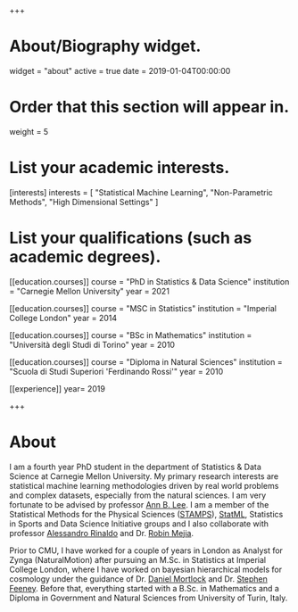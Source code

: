 +++
# About/Biography widget.
widget = "about"
active = true
date = 2019-01-04T00:00:00

# Order that this section will appear in.
weight = 5

# List your academic interests.
[interests]
  interests = [
    "Statistical Machine Learning",
    "Non-Parametric Methods",
    "High Dimensional Settings"
  ]

# List your qualifications (such as academic degrees).
[[education.courses]]
  course = "PhD in Statistics & Data Science"
  institution = "Carnegie Mellon University"
  year = 2021

[[education.courses]]
  course = "MSC in Statistics"
  institution = "Imperial College London"
  year = 2014

[[education.courses]]
  course = "BSc in Mathematics"
  institution = "Università degli Studi di Torino"
  year = 2010

[[education.courses]]
  course = "Diploma in Natural Sciences"
  institution = "Scuola di Studi Superiori 'Ferdinando Rossi'"
  year = 2010
  
[[experience]]
  year= 2019
 
+++

# About
I am a fourth year PhD student in the department of Statistics & Data Science at Carnegie Mellon University. My primary research interests are statistical machine learning methodologies driven by real world problems and complex datasets, especially from the natural sciences. I am very fortunate to be advised by professor [Ann B. Lee](http://www.stat.cmu.edu/~annlee/). I am a member of the Statistical Methods for the Physical Sciences ([STAMPS](http://stat.cmu.edu/stamps/)), [StatML](http://statml.cs.cmu.edu/), Statistics in Sports and Data Science Initiative groups and I also collaborate with professor [Alessandro Rinaldo](http://www.stat.cmu.edu/~arinaldo/) and Dr. [Robin Mejia](https://www.cmu.edu/chrs/people-partners/mejia.html).

Prior to CMU, I have worked for a couple of years in London as Analyst for Zynga (NaturalMotion) after pursuing an M.Sc. in Statistics at Imperial College London, where I have worked on bayesian hierarchical models for cosmology under the guidance of Dr. [Daniel Mortlock](https://www.imperial.ac.uk/people/d.mortlock) and Dr. [Stephen Feeney](http://zuserver2.star.ucl.ac.uk/~smf/). Before that, everything started with a B.Sc. in Mathematics and a Diploma in Government and Natural Sciences from University of Turin, Italy.
